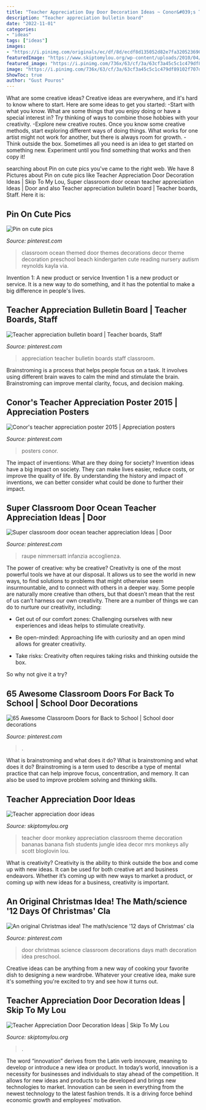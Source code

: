 ```yaml
---
title: "Teacher Appreciation Day Door Decoration Ideas ~ Conor&#039;s Teacher Appreciation Poster 2015"
description: "Teacher appreciation bulletin board"
date: "2022-11-01"
categories:
- "ideas"
tags: ["ideas"]
images:
- "https://i.pinimg.com/originals/ec/df/8d/ecdf8d135052d82e7fa320523690842d.jpg"
featuredImage: "https://www.skiptomylou.org/wp-content/uploads/2010/04/TeacherDoorspreadingwingsbutterflies.jpg"
featured_image: "https://i.pinimg.com/736x/63/cf/3a/63cf3a45c5c1c479df89102f707d283a--ocean-themed-classroom-autism-classroom.jpg"
image: "https://i.pinimg.com/736x/63/cf/3a/63cf3a45c5c1c479df89102f707d283a--ocean-themed-classroom-autism-classroom.jpg"
ShowToc: true
author: "Gust Pouros"
---
```



What are some creative ideas?
Creative ideas are everywhere, and it's hard to know where to start. Here are some ideas to get you started: 
-Start with what you know. What are some things that you enjoy doing or have a special interest in? Try thinking of ways to combine those hobbies with your creativity. 
-Explore new creative routes. Once you know some creative methods, start exploring different ways of doing things. What works for one artist might not work for another, but there is always room for growth. 
-Think outside the box. Sometimes all you need is an idea to get started on something new. Experiment until you find something that works and then copy it!

	

		
searching about Pin on cute pics you've came to the right web. We have 8 Pictures about Pin on cute pics like Teacher Appreciation Door Decoration Ideas | Skip To My Lou, Super classroom door ocean teacher appreciation Ideas | Door and also Teacher appreciation bulletin board | Teacher boards, Staff. Here it is:
		
    
## Pin On Cute Pics

<img loading=lazy src="https://i.pinimg.com/736x/63/cf/3a/63cf3a45c5c1c479df89102f707d283a--ocean-themed-classroom-autism-classroom.jpg" onerror="this.onerror=null;this.src='https://tse3.mm.bing.net/th?id=OIP.dKGhvP_6-hNtJ5vT0OPHQAHaJ3&amp;pid=15.1';" alt="Pin on cute pics">

_Source: pinterest.com_

>classroom ocean themed door themes decorations decor theme decoration preschool beach kindergarten cute reading nursery autism reynolds kayla via. 

	

Invention 1: A new product or service
Invention 1 is a new product or service. It is a new way to do something, and it has the potential to make a big difference in people's lives.

    
## Teacher Appreciation Bulletin Board | Teacher Boards, Staff

<img loading=lazy src="https://i.pinimg.com/736x/59/3c/ce/593ccee93eba51fdd2183f89c33943c8--teacher-boards-teacher-appreciation.jpg" onerror="this.onerror=null;this.src='https://tse2.mm.bing.net/th?id=OIP.OZBL5FS01nciiDcTkoGZfgHaJ3&amp;pid=15.1';" alt="Teacher appreciation bulletin board | Teacher boards, Staff">

_Source: pinterest.com_

>appreciation teacher bulletin boards staff classroom. 

	

Brainstroming is a process that helps people focus on a task. It involves using different brain waves to calm the mind and stimulate the brain. Brainstroming can improve mental clarity, focus, and decision making.

    
## Conor&#039;s Teacher Appreciation Poster 2015 | Appreciation Posters

<img loading=lazy src="https://i.pinimg.com/originals/7b/c2/1c/7bc21c83d4f978628a7d893e03854794.jpg" onerror="this.onerror=null;this.src='https://tse3.mm.bing.net/th?id=OIP.oK8gZUhaNzFmjGGKh-PICwHaJ4&amp;pid=15.1';" alt="Conor&#039;s teacher appreciation poster 2015 | Appreciation posters">

_Source: pinterest.com_

>posters conor. 

	

The impact of inventions: What are they doing for society?
Invention ideas have a big impact on society. They can make lives easier, reduce costs, or improve the quality of life. By understanding the history and impact of inventions, we can better consider what could be done to further their impact.

    
## Super Classroom Door Ocean Teacher Appreciation Ideas | Door

<img loading=lazy src="https://i.pinimg.com/736x/4f/40/c6/4f40c63ecd03c4ddbc1d35c8f8cd6d61.jpg" onerror="this.onerror=null;this.src='https://tse3.mm.bing.net/th?id=OIP.gqJ-E1GAdqHn9NSpA8xtNgAAAA&amp;pid=15.1';" alt="Super classroom door ocean teacher appreciation Ideas | Door">

_Source: pinterest.com_

>raupe nimmersatt infanzia accoglienza. 

	

The power of creative: why be creative?
Creativity is one of the most powerful tools we have at our disposal. It allows us to see the world in new ways, to find solutions to problems that might otherwise seem insurmountable, and to connect with others in a deeper way.
Some people are naturally more creative than others, but that doesn’t mean that the rest of us can’t harness our own creativity. There are a number of things we can do to nurture our creativity, including:

- Get out of our comfort zones: Challenging ourselves with new experiences and ideas helps to stimulate creativity.

- Be open-minded: Approaching life with curiosity and an open mind allows for greater creativity.

- Take risks: Creativity often requires taking risks and thinking outside the box.

So why not give it a try?

    
## 65 Awesome Classroom Doors For Back To School | School Door Decorations

<img loading=lazy src="https://i.pinimg.com/736x/f5/b9/da/f5b9da849fb96ed439bcf50c6b356460.jpg" onerror="this.onerror=null;this.src='https://tse2.mm.bing.net/th?id=OIP.gRZDMp4GJ-SHrK3aNqslgQHaJ4&amp;pid=15.1';" alt="65 Awesome Classroom Doors for Back to School | School door decorations">

_Source: pinterest.com_

>. 

	

What is brainstroming and what does it do?
What is brainstroming and what does it do? Brainstroming is a term used to describe a type of mental practice that can help improve focus, concentration, and memory. It can also be used to improve problem solving and thinking skills.

    
## Teacher Appreciation Door Ideas

<img loading=lazy src="http://www.skiptomylou.org/wp-content/uploads/2013/04/banana-teacher-door-idea.jpg" onerror="this.onerror=null;this.src='https://tse1.mm.bing.net/th?id=OIP.b3M4PMSIB7OuTCq1WONFQAHaLH&amp;pid=15.1';" alt="Teacher appreciation door ideas">

_Source: skiptomylou.org_

>teacher door monkey appreciation classroom theme decoration bananas banana fish students jungle idea decor mrs monkeys ally scott bloglovin lou. 

	

What is creativity?
Creativity is the ability to think outside the box and come up with new ideas. It can be used for both creative art and business endeavors. Whether it’s coming up with new ways to market a product, or coming up with new ideas for a business, creativity is important.

    
## An Original Christmas Idea! The Math/science &#039;12 Days Of Christmas&#039; Cla

<img loading=lazy src="https://i.pinimg.com/originals/ec/df/8d/ecdf8d135052d82e7fa320523690842d.jpg" onerror="this.onerror=null;this.src='https://tse1.mm.bing.net/th?id=OIP.chJeoW_qcUlw7hADfUbz5wHaJ4&amp;pid=15.1';" alt="An original Christmas idea! The math/science &#039;12 days of Christmas&#039; cla">

_Source: pinterest.com_

>door christmas science classroom decorations days math decoration idea preschool. 

	

Creative ideas can be anything from a new way of cooking your favorite dish to designing a new wardrobe. Whatever your creative idea, make sure it's something you're excited to try and see how it turns out.

    
## Teacher Appreciation Door Decoration Ideas | Skip To My Lou

<img loading=lazy src="https://www.skiptomylou.org/wp-content/uploads/2010/04/TeacherDoorspreadingwingsbutterflies.jpg" onerror="this.onerror=null;this.src='https://tse4.mm.bing.net/th?id=OIP.frWpC4DpMFnBKg1HBiHfuAHaNj&amp;pid=15.1';" alt="Teacher Appreciation Door Decoration Ideas | Skip To My Lou">

_Source: skiptomylou.org_

>. 

	

The word “innovation” derives from the Latin verb innovare, meaning to develop or introduce a new idea or product. In today’s world, innovation is a necessity for businesses and individuals to stay ahead of the competition. It allows for new ideas and products to be developed and brings new technologies to market. Innovation can be seen in everything from the newest technology to the latest fashion trends. It is a driving force behind economic growth and employees’ motivation.


